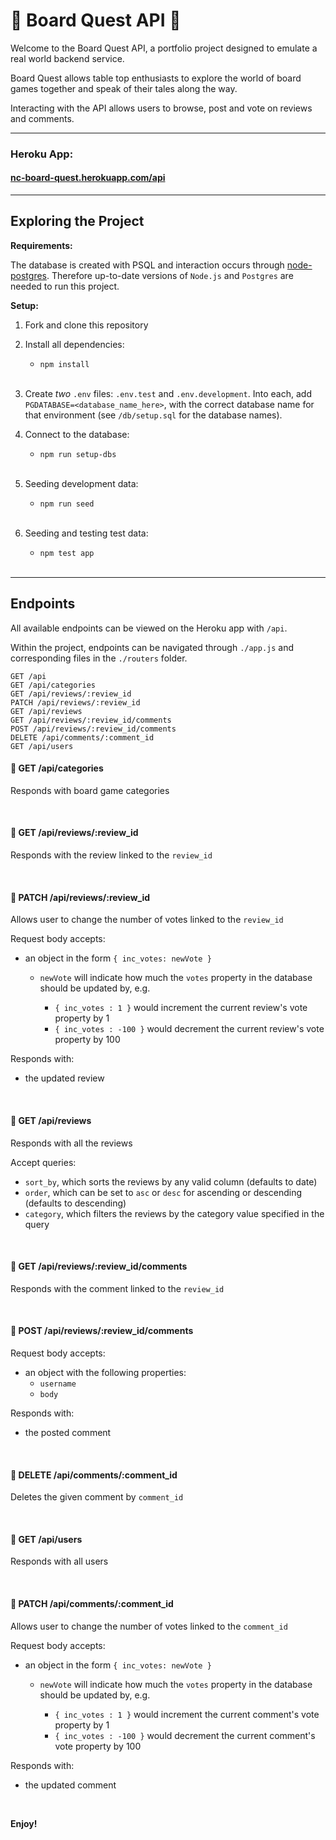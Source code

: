 # 🎲 Board Quest API 🎲

Welcome to the Board Quest API, a portfolio project designed to emulate a real world backend service.

Board Quest allows table top enthusiasts to explore the world of board games together and speak of their tales along the way. 

Interacting with the API allows users to browse, post and vote on reviews and comments.

---

### Heroku App:

#### [nc-board-quest.herokuapp.com/api](https://nc-board-quest.herokuapp.com/api)
--- 

## Exploring the Project

**Requirements:**

The database is created with PSQL and interaction occurs through [node-postgres](https://node-postgres.com/). Therefore up-to-date versions of `Node.js` and `Postgres` are needed to run this project.

**Setup:**

1. Fork and clone this repository

2. Install all dependencies: 
    * `npm install`   
    <br />

3. Create _two_ `.env` files: `.env.test` and `.env.development`. Into each, add `PGDATABASE=<database_name_here>`, with the correct database name for that environment (see `/db/setup.sql` for the database names).    

4. Connect to the database:
    * `npm run setup-dbs`

    <br />

5. Seeding development data:
    * `npm run seed` 
    
    <br />

6. Seeding and testing test data:
    * `npm test app`

    <br />

---

## Endpoints

All available endpoints can be viewed on the Heroku app with `/api`. 

Within the project, endpoints can be navigated through `./app.js` and corresponding files in the `./routers` folder.

```http
GET /api
GET /api/categories
GET /api/reviews/:review_id
PATCH /api/reviews/:review_id
GET /api/reviews
GET /api/reviews/:review_id/comments
POST /api/reviews/:review_id/comments
DELETE /api/comments/:comment_id
GET /api/users
```

#### 🎲 **GET /api/categories**

Responds with board game categories

<br />

#### 🎲 **GET /api/reviews/:review_id**

Responds with the review linked to the `review_id`

<br />

#### 🎲 **PATCH /api/reviews/:review_id**

Allows user to change the number of votes linked to the `review_id`

Request body accepts:

- an object in the form `{ inc_votes: newVote }`

  - `newVote` will indicate how much the `votes` property in the database should be updated by, e.g.
  
    - `{ inc_votes : 1 }` would increment the current review's vote property by 1
    - `{ inc_votes : -100 }` would decrement the current review's vote property by 100

Responds with:

- the updated review

<br />

#### 🎲 **GET /api/reviews**

Responds with all the reviews

Accept queries:

- `sort_by`, which sorts the reviews by any valid column (defaults to date)
- `order`, which can be set to `asc` or `desc` for ascending or descending (defaults to descending)
- `category`, which filters the reviews by the category value specified in the query

<br />

#### 🎲 **GET /api/reviews/:review_id/comments**

Responds with the comment linked to the `review_id`

<br />

#### 🎲 **POST /api/reviews/:review_id/comments**

Request body accepts:

- an object with the following properties:
  - `username`
  - `body`

Responds with:

- the posted comment

<br />

#### 🎲 **DELETE /api/comments/:comment_id**

Deletes the given comment by `comment_id`

<br />

#### 🎲 **GET /api/users**

Responds with all users

<br />

#### 🎲 **PATCH /api/comments/:comment_id**

Allows user to change the number of votes linked to the `comment_id`

Request body accepts:

- an object in the form `{ inc_votes: newVote }`

  - `newVote` will indicate how much the `votes` property in the database should be updated by, e.g.
  
    - `{ inc_votes : 1 }` would increment the current comment's vote property by 1
    - `{ inc_votes : -100 }` would decrement the current comment's vote property by 100

Responds with:

- the updated comment

<br />

**Enjoy!**
